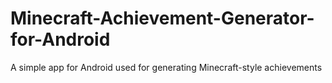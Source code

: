 # Minecraft-Achievement-Generator-for-Android
A simple app for Android used for generating Minecraft-style achievements
